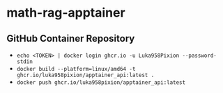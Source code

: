 # math-rag-apptainer

## GitHub Container Repository
- `echo <TOKEN> | docker login ghcr.io -u Luka958Pixion --password-stdin`
- `docker build --platform=linux/amd64 -t ghcr.io/luka958pixion/apptainer_api:latest .`
- `docker push ghcr.io/luka958pixion/apptainer_api:latest`